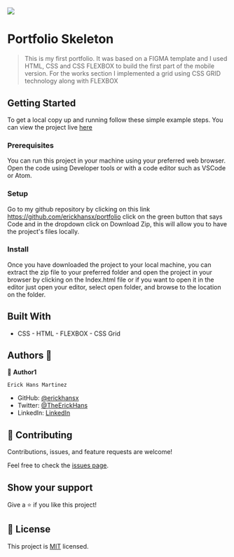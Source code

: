 # ![](https://img.shields.io/badge/Microverse-blueviolet)

# Portfolio Skeleton

> This is my first portfolio.
> It was based on a FIGMA template and I used HTML,
> CSS and CSS FLEXBOX to build the first part of the mobile version.
> For the works section I implemented a grid using CSS GRID technology along with FLEXBOX

## Getting Started

To get a local copy up and running follow these simple example steps.
You can view the project live [here](https://erickhansx.github.io/white-portfolio/)

### Prerequisites

You can run this project in your machine using your preferred web browser. Open the code using Developer tools or with a code editor such as VSCode or Atom.

### Setup

Go to my github repository by clicking on this link https://github.com/erickhansx/portfolio click on the green button that says Code and in the dropdown click on Download Zip, this will allow you to have the project's files locally.

### Install

Once you have downloaded the project to your local machine, you can extract the zip file to your preferred folder and open the project in your browser by clicking on the Index.html file or if you want to open it in the editor just open your editor, select open folder, and browse to the location on the folder.

## Built With

- CSS - HTML - FLEXBOX - CSS Grid

## Authors 👤

👤 **Author1**

`Erick Hans Martinez`

- GitHub: [@erickhansx](https://github.com/erickhansx)
- Twitter: [@TheErickHans](https://twitter.com/TheErickHans)
- LinkedIn: [LinkedIn](https://www.linkedin.com/in/erick-hans-858382231/)

## 🤝 Contributing

Contributions, issues, and feature requests are welcome!

Feel free to check the [issues page](../../issues/).

## Show your support

Give a ⭐️ if you like this project!

## 📝 License

This project is [MIT](./MIT.md) licensed.
